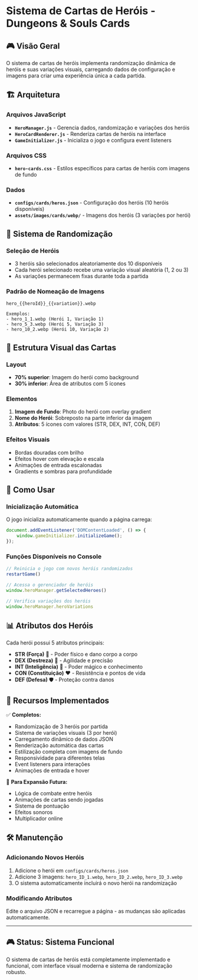 # Sistema de Cartas de Heróis - Dungeons & Souls Cards

## 🎮 Visão Geral
O sistema de cartas de heróis implementa randomização dinâmica de heróis e suas variações visuais, carregando dados de configuração e imagens para criar uma experiência única a cada partida.

## 🏗️ Arquitetura

### Arquivos JavaScript
- **`HeroManager.js`** - Gerencia dados, randomização e variações dos heróis
- **`HeroCardRenderer.js`** - Renderiza cartas de heróis na interface
- **`GameInitializer.js`** - Inicializa o jogo e configura event listeners

### Arquivos CSS
- **`hero-cards.css`** - Estilos específicos para cartas de heróis com imagens de fundo

### Dados
- **`configs/cards/heros.json`** - Configuração dos heróis (10 heróis disponíveis)
- **`assets/images/cards/webp/`** - Imagens dos heróis (3 variações por herói)

## 🎲 Sistema de Randomização

### Seleção de Heróis
- 3 heróis são selecionados aleatoriamente dos 10 disponíveis
- Cada herói selecionado recebe uma variação visual aleatória (1, 2 ou 3)
- As variações permanecem fixas durante toda a partida

### Padrão de Nomeação de Imagens
```
hero_{{heroId}}_{{variation}}.webp

Exemplos:
- hero_1_1.webp (Herói 1, Variação 1)
- hero_5_3.webp (Herói 5, Variação 3)
- hero_10_2.webp (Herói 10, Variação 2)
```

## 🎨 Estrutura Visual das Cartas

### Layout
- **70% superior**: Imagem do herói como background
- **30% inferior**: Área de atributos com 5 ícones

### Elementos
1. **Imagem de Fundo**: Photo do herói com overlay gradient
2. **Nome do Herói**: Sobreposto na parte inferior da imagem
3. **Atributos**: 5 ícones com valores (STR, DEX, INT, CON, DEF)

### Efeitos Visuais
- Bordas douradas com brilho
- Efeitos hover com elevação e escala
- Animações de entrada escalonadas
- Gradients e sombras para profundidade

## 🚀 Como Usar

### Inicialização Automática
O jogo inicializa automaticamente quando a página carrega:
```javascript
document.addEventListener('DOMContentLoaded', () => {
    window.gameInitializer.initializeGame();
});
```

### Funções Disponíveis no Console
```javascript
// Reinicia o jogo com novos heróis randomizados
restartGame()

// Acessa o gerenciador de heróis
window.heroManager.getSelectedHeroes()

// Verifica variações dos heróis
window.heroManager.heroVariations
```

## 📊 Atributos dos Heróis

Cada herói possui 5 atributos principais:
- **STR (Força)** 💪 - Poder físico e dano corpo a corpo
- **DEX (Destreza)** 🏃 - Agilidade e precisão
- **INT (Inteligência)** 🧠 - Poder mágico e conhecimento
- **CON (Constituição)** ❤️ - Resistência e pontos de vida
- **DEF (Defesa)** 🛡️ - Proteção contra danos

## 🎯 Recursos Implementados

✅ **Completos:**
- Randomização de 3 heróis por partida
- Sistema de variações visuais (3 por herói)
- Carregamento dinâmico de dados JSON
- Renderização automática das cartas
- Estilização completa com imagens de fundo
- Responsividade para diferentes telas
- Event listeners para interações
- Animações de entrada e hover

🔄 **Para Expansão Futura:**
- Lógica de combate entre heróis
- Animações de cartas sendo jogadas
- Sistema de pontuação
- Efeitos sonoros
- Multiplicador online

## 🛠️ Manutenção

### Adicionando Novos Heróis
1. Adicione o herói em `configs/cards/heros.json`
2. Adicione 3 imagens: `hero_ID_1.webp`, `hero_ID_2.webp`, `hero_ID_3.webp`
3. O sistema automaticamente incluirá o novo herói na randomização

### Modificando Atributos
Edite o arquivo JSON e recarregue a página - as mudanças são aplicadas automaticamente.

---

## 🎮 Status: Sistema Funcional
O sistema de cartas de heróis está completamente implementado e funcional, com interface visual moderna e sistema de randomização robusto.
